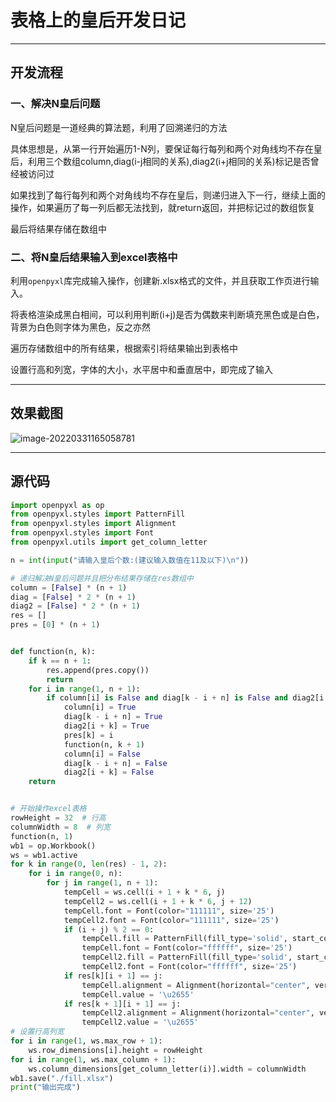 # 表格上的皇后开发日记

---

## 开发流程

### 一、解决N皇后问题

N皇后问题是一道经典的算法题，利用了回溯递归的方法

具体思想是，从第一行开始遍历1-N列，要保证每行每列和两个对角线均不存在皇后，利用三个数组column,diag(i-j相同的关系),diag2(i+j相同的关系)标记是否曾经被访问过

如果找到了每行每列和两个对角线均不存在皇后，则递归进入下一行，继续上面的操作，如果遍历了每一列后都无法找到，就return返回，并把标记过的数组恢复

最后将结果存储在数组中

### 二、将N皇后结果输入到excel表格中

利用`openpyxl`库完成输入操作，创建新.xlsx格式的文件，并且获取工作页进行输入。

将表格渲染成黑白相间，可以利用判断(i+j)是否为偶数来判断填充黑色或是白色，背景为白色则字体为黑色，反之亦然

遍历存储数组中的所有结果，根据索引将结果输出到表格中

设置行高和列宽，字体的大小，水平居中和垂直居中，即完成了输入

---



## 效果截图

![image-20220331165058781](F:\学习\Python程序设计\code\image.png)

---

## 源代码

```python
import openpyxl as op
from openpyxl.styles import PatternFill
from openpyxl.styles import Alignment
from openpyxl.styles import Font
from openpyxl.utils import get_column_letter

n = int(input("请输入皇后个数:(建议输入数值在11及以下)\n"))

# 递归解决N皇后问题并且把分布结果存储在res数组中
column = [False] * (n + 1)
diag = [False] * 2 * (n + 1)
diag2 = [False] * 2 * (n + 1)
res = []
pres = [0] * (n + 1)


def function(n, k):
    if k == n + 1:
        res.append(pres.copy())
        return
    for i in range(1, n + 1):
        if column[i] is False and diag[k - i + n] is False and diag2[i + k] is False:
            column[i] = True
            diag[k - i + n] = True
            diag2[i + k] = True
            pres[k] = i
            function(n, k + 1)
            column[i] = False
            diag[k - i + n] = False
            diag2[i + k] = False
    return


# 开始操作excel表格
rowHeight = 32  # 行高
columnWidth = 8  # 列宽
function(n, 1)
wb1 = op.Workbook()
ws = wb1.active
for k in range(0, len(res) - 1, 2):
    for i in range(0, n):
        for j in range(1, n + 1):
            tempCell = ws.cell(i + 1 + k * 6, j)
            tempCell2 = ws.cell(i + 1 + k * 6, j + 12)
            tempCell.font = Font(color="111111", size='25')
            tempCell2.font = Font(color="111111", size='25')
            if (i + j) % 2 == 0:
                tempCell.fill = PatternFill(fill_type='solid', start_color='111111')
                tempCell.font = Font(color="ffffff", size='25')
                tempCell2.fill = PatternFill(fill_type='solid', start_color='111111')
                tempCell2.font = Font(color="ffffff", size='25')
            if res[k][i + 1] == j:
                tempCell.alignment = Alignment(horizontal="center", vertical='center')
                tempCell.value = '\u2655'
            if res[k + 1][i + 1] == j:
                tempCell2.alignment = Alignment(horizontal="center", vertical='center')
                tempCell2.value = '\u2655'
# 设置行高列宽
for i in range(1, ws.max_row + 1):
    ws.row_dimensions[i].height = rowHeight
for i in range(1, ws.max_column + 1):
    ws.column_dimensions[get_column_letter(i)].width = columnWidth
wb1.save("./fill.xlsx")
print("输出完成")

```

